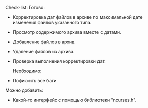 Check-list: Готово:
- Корректировка дат файлов в архиве по максимальной дате изменения файлов указанного типа.
- Просмотр содержимого архива вместе с датами.
- Добавление файлов в архив.
- Удаление файлов из архива.
- Проверка выполнения корректировки дат.

  Необходимо:
- Пофиксить все баги

Можно добавить:

- Какой-то интерфейс с помощью библиотеки "ncurses.h".
